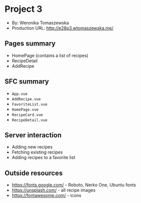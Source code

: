 # Project 3

- By: Weronika Tomaszewska
- Production URL: <http://e28p3.wtomaszewska.me/>

## Pages summary

- HomePage (contains a list of recipes)
- RecipeDetail
- AddRecipe

## SFC summary

- `App.vue`
- `AddRecipe.vue`
- `FavoriteList.vue`
- `HomePage.vue`
- `RecipeCard.vue`
- `RecipeDetail.vue`

## Server interaction

- Adding new recipes
- Fetching existing recipes
- Adding recipes to a favorite list

## Outside resources

- <https://fonts.google.com/> - Roboto, Nerko One, Ubuntu fonts
- <https://unsplash.com/> - all recipe images
- <https://fontawesome.com/> - icons
